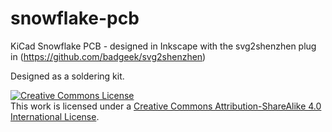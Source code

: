 # snowflake-pcb
KiCad Snowflake PCB - designed in Inkscape with the svg2shenzhen plug in (https://github.com/badgeek/svg2shenzhen)

Designed as a soldering kit.

<a rel="license" href="http://creativecommons.org/licenses/by-sa/4.0/"><img alt="Creative Commons License" style="border-width:0" src="https://i.creativecommons.org/l/by-sa/4.0/88x31.png" /></a><br />This work is licensed under a <a rel="license" href="http://creativecommons.org/licenses/by-sa/4.0/">Creative Commons Attribution-ShareAlike 4.0 International License</a>.
